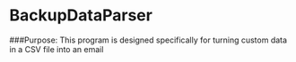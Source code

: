 # BackupDataParser


###Purpose:
This program is designed specifically for turning custom data in a CSV file into an email
